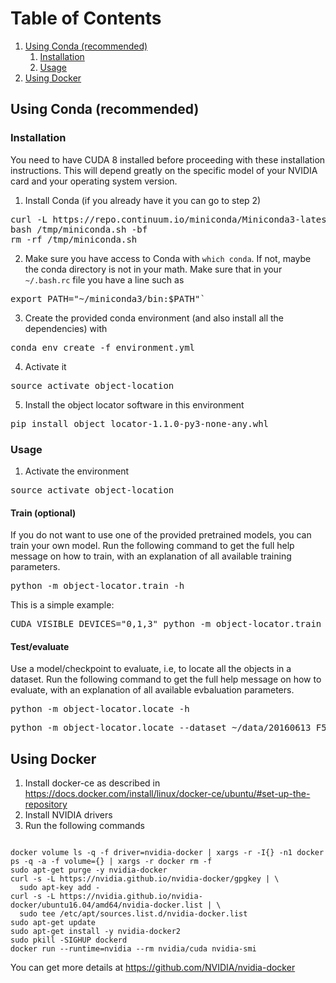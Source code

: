 # Table of Contents
1. [Using Conda (recommended)](#conda)
    1. [Installation](#installation)
    1. [Usage](#usage)
2. [Using Docker](#docker)


## Using Conda (recommended) <a name="conda"></a>
### Installation

You need to have CUDA 8 installed before proceeding with these installation instructions. This will depend greatly on the specific model of your NVIDIA card and your operating system version.

1. Install Conda (if you already have it you can go to step 2)
<pre>
curl -L https://repo.continuum.io/miniconda/Miniconda3-latest-Linux-x86_64.sh -o /tmp/miniconda.sh
bash /tmp/miniconda.sh -bf
rm -rf /tmp/miniconda.sh
</pre>
2. Make sure you have access to Conda with `which conda`. If not, maybe the conda directory is not in your math. Make sure that in your `~/.bash.rc` file you have a line such as 
<pre>
export PATH="~/miniconda3/bin:$PATH"`
</pre>
3. Create the provided conda environment (and also install all the dependencies) with
<pre>
conda env create -f environment.yml
</pre>

4. Activate it
<pre>
source activate object-location
</pre>
5. Install the object locator software in this environment
<pre>
pip install object_locator-1.1.0-py3-none-any.whl
</pre>

### Usage
1. Activate the environment
<pre>
source activate object-location
</pre>

#### Train (optional)
If you do not want to use one of the provided pretrained models, you can train your own model. Run the following command to get the full help message on how to train, with an explanation of all available training parameters.
<pre>
python -m object-locator.train -h
</pre>
This is a simple example:
<pre>
CUDA_VISIBLE_DEVICES="0,1,3" python -m object-locator.train --train-dir ~/data/20160613_F54_training_256x256 --batch-size 32 --env-name sorghum --lr 1e-3 --val-dir ~/data/plant_counts_random_patches/20160613_F54_validation_256x256 --optim Adam --save unet_model.ckpt 
</pre>

#### Test/evaluate
Use a model/checkpoint to evaluate, i.e, to locate all the objects in a dataset. Run the following command to get the full help message on how to evaluate, with an explanation of all available evbaluation parameters.
<pre>
python -m object-locator.locate -h
</pre>
<pre>
python -m object-locator.locate --dataset ~/data/20160613_F54_testing_256x256 --radius 5 --model ~/checkpoints/unet_model.ckpt --out results
</pre>
## Using Docker <a name="docker"></a>
1. Install docker-ce as described in https://docs.docker.com/install/linux/docker-ce/ubuntu/#set-up-the-repository
2. Install NVIDIA drivers
3. Run the following commands
<pre><code>
docker volume ls -q -f driver=nvidia-docker | xargs -r -I{} -n1 docker ps -q -a -f volume={} | xargs -r docker rm -f
sudo apt-get purge -y nvidia-docker
curl -s -L https://nvidia.github.io/nvidia-docker/gpgkey | \
  sudo apt-key add -
curl -s -L https://nvidia.github.io/nvidia-docker/ubuntu16.04/amd64/nvidia-docker.list | \
  sudo tee /etc/apt/sources.list.d/nvidia-docker.list
sudo apt-get update
sudo apt-get install -y nvidia-docker2
sudo pkill -SIGHUP dockerd
docker run --runtime=nvidia --rm nvidia/cuda nvidia-smi
</code></pre>
You can get more details at https://github.com/NVIDIA/nvidia-docker

